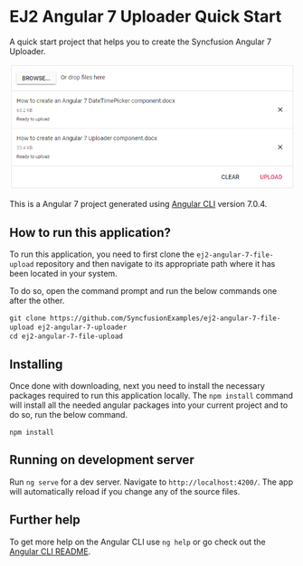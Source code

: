 
# EJ2 Angular 7 Uploader Quick Start
A quick start project that helps you to create the Syncfusion Angular 7 Uploader.

![Angular 7 Uploader](angular7uploader.png "Angualar 7 uploader")

This is a Angular 7 project generated using [Angular CLI](https://github.com/angular/angular-cli) version 7.0.4.

## How to run this application?
To run this application, you need to first clone the `ej2-angular-7-file-upload` repository and then navigate to its appropriate path where it has been located in your system.

To do so, open the command prompt and run the below commands one after the other.

```
git clone https://github.com/SyncfusionExamples/ej2-angular-7-file-upload ej2-angular-7-uploader
cd ej2-angular-7-file-upload
```

## Installing
Once done with downloading, next you need to install the necessary packages required to run this application locally. The `npm install` command will install all the needed angular packages into your current project and to do so, run the below command.

```
npm install
```

## Running on development server
Run `ng serve` for a dev server. Navigate to `http://localhost:4200/`. The app will automatically reload if you change any of the source files.

## Further help

To get more help on the Angular CLI use `ng help` or go check out the [Angular CLI README](https://github.com/angular/angular-cli/blob/master/README.md).
